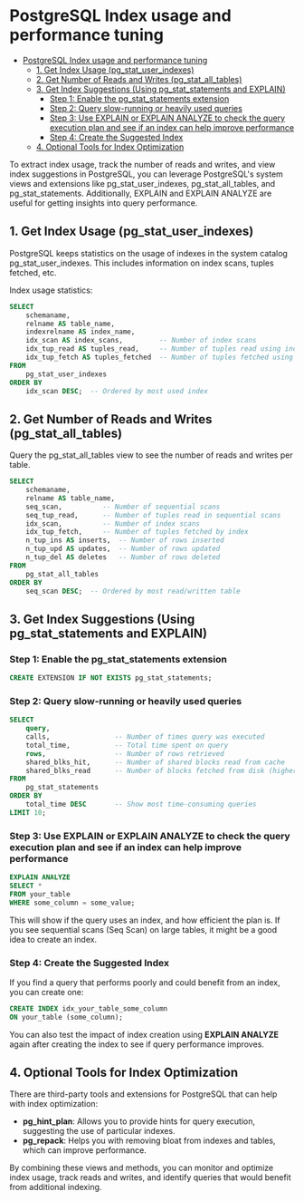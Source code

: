 # PostgreSQL Index usage and performance tuning

- [PostgreSQL Index usage and performance tuning](#postgresql-index-usage-and-performance-tuning)
  - [1. Get Index Usage (pg\_stat\_user\_indexes)](#1-get-index-usage-pg_stat_user_indexes)
  - [2. Get Number of Reads and Writes (pg\_stat\_all\_tables)](#2-get-number-of-reads-and-writes-pg_stat_all_tables)
  - [3. Get Index Suggestions (Using pg\_stat\_statements and EXPLAIN)](#3-get-index-suggestions-using-pg_stat_statements-and-explain)
    - [Step 1: Enable the pg\_stat\_statements extension](#step-1-enable-the-pg_stat_statements-extension)
    - [Step 2: Query slow-running or heavily used queries](#step-2-query-slow-running-or-heavily-used-queries)
    - [Step 3: Use EXPLAIN or EXPLAIN ANALYZE to check the query execution plan and see if an index can help improve performance](#step-3-use-explain-or-explain-analyze-to-check-the-query-execution-plan-and-see-if-an-index-can-help-improve-performance)
    - [Step 4: Create the Suggested Index](#step-4-create-the-suggested-index)
  - [4. Optional Tools for Index Optimization](#4-optional-tools-for-index-optimization)

To extract index usage, track the number of reads and writes, and view index suggestions in PostgreSQL, you can leverage PostgreSQL's system views and extensions like pg_stat_user_indexes, pg_stat_all_tables, and pg_stat_statements. Additionally, EXPLAIN and EXPLAIN ANALYZE are useful for getting insights into query performance.

## 1. Get Index Usage (pg_stat_user_indexes)

PostgreSQL keeps statistics on the usage of indexes in the system catalog pg_stat_user_indexes. This includes information on index scans, tuples fetched, etc.

Index usage statistics:

```sql
SELECT
    schemaname,
    relname AS table_name,
    indexrelname AS index_name,
    idx_scan AS index_scans,         -- Number of index scans
    idx_tup_read AS tuples_read,     -- Number of tuples read using index
    idx_tup_fetch AS tuples_fetched  -- Number of tuples fetched using index
FROM
    pg_stat_user_indexes
ORDER BY
    idx_scan DESC;  -- Ordered by most used index
```

## 2. Get Number of Reads and Writes (pg_stat_all_tables)

Query the pg_stat_all_tables view to see the number of reads and writes per table.

```sql
SELECT
    schemaname,
    relname AS table_name,
    seq_scan,          -- Number of sequential scans
    seq_tup_read,      -- Number of tuples read in sequential scans
    idx_scan,          -- Number of index scans
    idx_tup_fetch,     -- Number of tuples fetched by index
    n_tup_ins AS inserts,  -- Number of rows inserted
    n_tup_upd AS updates,  -- Number of rows updated
    n_tup_del AS deletes   -- Number of rows deleted
FROM
    pg_stat_all_tables
ORDER BY
    seq_scan DESC;  -- Ordered by most read/written table
```

## 3. Get Index Suggestions (Using pg_stat_statements and EXPLAIN)

### Step 1: Enable the pg_stat_statements extension

```sql
CREATE EXTENSION IF NOT EXISTS pg_stat_statements;
```

### Step 2: Query slow-running or heavily used queries

```sql
SELECT
    query,
    calls,                -- Number of times query was executed
    total_time,           -- Total time spent on query
    rows,                 -- Number of rows retrieved
    shared_blks_hit,      -- Number of shared blocks read from cache
    shared_blks_read      -- Number of blocks fetched from disk (higher is worse)
FROM
    pg_stat_statements
ORDER BY
    total_time DESC       -- Show most time-consuming queries
LIMIT 10;
```

### Step 3: Use EXPLAIN or EXPLAIN ANALYZE to check the query execution plan and see if an index can help improve performance

```sql
EXPLAIN ANALYZE
SELECT *
FROM your_table
WHERE some_column = some_value;
```

This will show if the query uses an index, and how efficient the plan is. If you see sequential scans (Seq Scan) on large tables, it might be a good idea to create an index.

### Step 4: Create the Suggested Index

If you find a query that performs poorly and could benefit from an index, you can create one:

```sql
CREATE INDEX idx_your_table_some_column
ON your_table (some_column);
```

You can also test the impact of index creation using **EXPLAIN ANALYZE** again after creating the index to see if query performance improves.

## 4. Optional Tools for Index Optimization

There are third-party tools and extensions for PostgreSQL that can help with index optimization:

- **pg_hint_plan**: Allows you to provide hints for query execution, suggesting the use of particular indexes.
- **pg_repack**: Helps you with removing bloat from indexes and tables, which can improve performance.

By combining these views and methods, you can monitor and optimize index usage, track reads and writes, and identify queries that would benefit from additional indexing.
